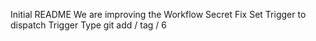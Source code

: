 Initial README
We are improving the Workflow
Secret Fix
Set Trigger to dispatch
Trigger Type
git add / tag / 6